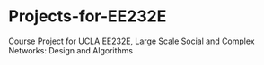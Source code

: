 # Projects-for-EE232E
Course Project for UCLA EE232E, Large Scale Social and Complex Networks: Design and Algorithms
